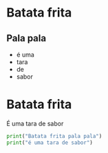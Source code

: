 # Batata frita

## **Pala** pala


- é uma
- tara 
- de
- sabor

# Batata frita

É uma tara de sabor




```python 
print("Batata frita pala pala")
print("é uma tara de sabor")
```


